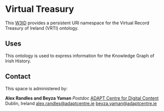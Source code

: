 #  Virtual Treasury
This [W3ID](https://w3id.org) provides a persistent URI namespace for the Virtual Record Treasury of Ireland (VRTI) ontology.

## Uses
This ontology is used to express information for the Knowledge Graph of Irish History.


## Contact
This space is administered by:

**Alex Randles and Beyza Yaman**
*Postdoc*
[ADAPT Centre for Digital Content](https://www.adaptcentre.ie/)
Dublin, Ireland
<alex.randles@adaptcentre.ie> <beyza.yaman@adaptcentre.ie>


